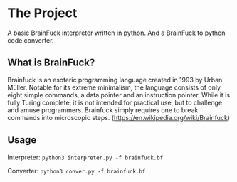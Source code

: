 # The Project
A basic BrainFuck interpreter written in python. And a BrainFuck to python code converter.

## What is BrainFuck?
Brainfuck is an esoteric programming language created in 1993 by Urban Müller. Notable for its extreme minimalism, the language consists of only eight simple commands, a data pointer and an instruction pointer. While it is fully Turing complete, it is not intended for practical use, but to challenge and amuse programmers. Brainfuck simply requires one to break commands into microscopic steps. (https://en.wikipedia.org/wiki/Brainfuck)

## Usage
Interpreter:
```python3 interpreter.py -f brainfuck.bf```
    
Converter:
```python3 conver.py -f brainfuck.bf```
